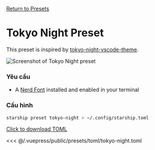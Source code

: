 [Return to Presets](./README.md#pastel-powerline)

# Tokyo Night Preset

This preset is inspired by [tokyo-night-vscode-theme](https://github.com/enkia/tokyo-night-vscode-theme).

![Screenshot of Tokyo Night preset](/presets/img/tokyo-night.png)

### Yêu cầu

- A [Nerd Font](https://www.nerdfonts.com/) installed and enabled in your terminal

### Cấu hình

```sh
starship preset tokyo-night > ~/.config/starship.toml
```

[Click to download TOML](/presets/toml/tokyo-night.toml)

<<< @/.vuepress/public/presets/toml/tokyo-night.toml
